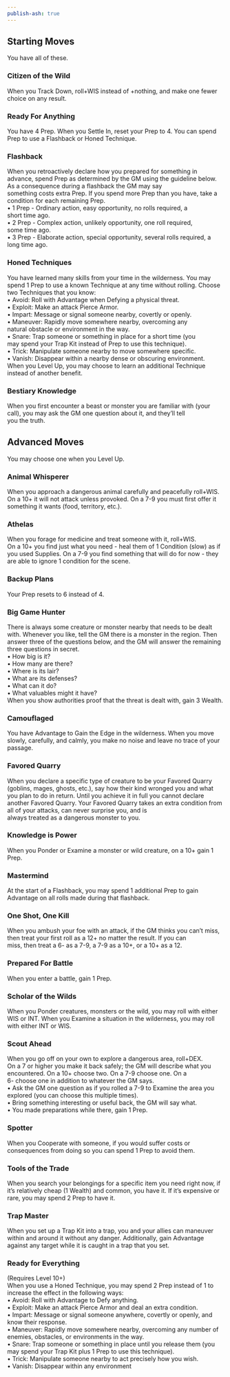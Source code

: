 ```yaml
---  
publish-ash: true  
---  
```

## Starting Moves   
You have all of these.  
  
### Citizen of the Wild  
When you Track Down, roll+WIS instead of +nothing, and make one fewer choice on any result.  
### Ready For Anything  
You have 4 Prep. When you Settle In, reset your Prep to 4. You can spend Prep to use a Flashback or Honed Technique.  
### Flashback  
When you retroactively declare how you prepared for something in advance, spend Prep as determined by the GM using the guideline below. As a consequence during a flashback the GM may say  
something costs extra Prep. If you spend more Prep than you have, take a condition for each remaining Prep.  
• 1 Prep - Ordinary action, easy opportunity, no rolls required, a  
short time ago.  
• 2 Prep - Complex action, unlikely opportunity, one roll required,  
some time ago.  
• 3 Prep - Elaborate action, special opportunity, several rolls required, a long time ago.  
### Honed Techniques  
You have learned many skills from your time in the wilderness. You may spend 1 Prep to use a known Technique at any time without rolling. Choose two Techniques that you know:  
• Avoid: Roll with Advantage when Defying a physical threat.  
• Exploit: Make an attack Pierce Armor.  
• Impart: Message or signal someone nearby, covertly or openly.  
• Maneuver: Rapidly move somewhere nearby, overcoming any  
natural obstacle or environment in the way.  
• Snare: Trap someone or something in place for a short time (you  
may spend your Trap Kit instead of Prep to use this technique).  
• Trick: Manipulate someone nearby to move somewhere specific.  
• Vanish: Disappear within a nearby dense or obscuring environment.  
When you Level Up, you may choose to learn an additional Technique instead of another benefit.  
### Bestiary Knowledge  
When you first encounter a beast or monster you are familiar with (your call), you may ask the GM one question about it, and they’ll tell  
you the truth.  
  
## Advanced Moves   
You may choose one when you Level Up.  
### Animal Whisperer  
When you approach a dangerous animal carefully and peacefully roll+WIS. On a 10+ it will not attack unless provoked. On a 7-9 you must first offer it something it wants (food, territory, etc.).  
### Athelas  
When you forage for medicine and treat someone with it, roll+WIS.  
On a 10+ you find just what you need - heal them of 1 Condition (slow) as if you used Supplies. On a 7-9 you find something that will do for now - they are able to ignore 1 condition for the scene.  
### Backup Plans  
Your Prep resets to 6 instead of 4.  
### Big Game Hunter  
There is always some creature or monster nearby that needs to be dealt with. Whenever you like, tell the GM there is a monster in the region. Then answer three of the questions below, and the GM will answer the remaining three questions in secret.  
• How big is it?  
• How many are there?  
• Where is its lair?  
• What are its defenses?  
• What can it do?  
• What valuables might it have?  
When you show authorities proof that the threat is dealt with, gain 3 Wealth.  
### Camouflaged  
You have Advantage to Gain the Edge in the wilderness. When you move slowly, carefully, and calmly, you make no noise and leave no trace of your passage.  
### Favored Quarry  
When you declare a specific type of creature to be your Favored Quarry (goblins, mages, ghosts, etc.), say how their kind wronged you and what you plan to do in return. Until you achieve it in full you cannot declare another Favored Quarry. Your Favored Quarry takes an extra condition from all of your attacks, can never surprise you, and is  
always treated as a dangerous monster to you.  
### Knowledge is Power  
When you Ponder or Examine a monster or wild creature, on a 10+ gain 1 Prep.  
### Mastermind  
At the start of a Flashback, you may spend 1 additional Prep to gain Advantage on all rolls made during that flashback.  
### One Shot, One Kill  
When you ambush your foe with an attack, if the GM thinks you can’t miss, then treat your first roll as a 12+ no matter the result. If you can  
miss, then treat a 6- as a 7-9, a 7-9 as a 10+, or a 10+ as a 12.  
### Prepared For Battle  
When you enter a battle, gain 1 Prep.  
### Scholar of the Wilds  
When you Ponder creatures, monsters or the wild, you may roll with either WIS or INT. When you Examine a situation in the wilderness, you may roll with either INT or WIS.  
### Scout Ahead  
When you go off on your own to explore a dangerous area, roll+DEX.  
On a 7 or higher you make it back safely; the GM will describe what you encountered. On a 10+ choose two. On a 7-9 choose one. On a  
6- choose one in addition to whatever the GM says.  
• Ask the GM one question as if you rolled a 7-9 to Examine the area you explored (you can choose this multiple times).  
• Bring something interesting or useful back, the GM will say what.  
• You made preparations while there, gain 1 Prep.  
### Spotter  
When you Cooperate with someone, if you would suffer costs or consequences from doing so you can spend 1 Prep to avoid them.  
### Tools of the Trade  
When you search your belongings for a specific item you need right now, if it’s relatively cheap (1 Wealth) and common, you have it. If it’s expensive or rare, you may spend 2 Prep to have it.  
### Trap Master  
When you set up a Trap Kit into a trap, you and your allies can maneuver within and around it without any danger. Additionally, gain Advantage against any target while it is caught in a trap that you set.  
### Ready for Everything   
(Requires Level 10+)  
When you use a Honed Technique, you may spend 2 Prep instead of 1 to increase the effect in the following ways:  
• Avoid: Roll with Advantage to Defy anything.  
• Exploit: Make an attack Pierce Armor and deal an extra condition.  
• Impart: Message or signal someone anywhere, covertly or openly, and know their response.  
• Maneuver: Rapidly move somewhere nearby, overcoming any number of enemies, obstacles, or environments in the way.  
• Snare: Trap someone or something in place until you release them (you may spend your Trap Kit plus 1 Prep to use this technique).  
• Trick: Manipulate someone nearby to act precisely how you wish.  
• Vanish: Disappear within any environment